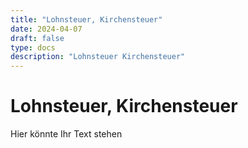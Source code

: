 ```yaml
---
title: "Lohnsteuer, Kirchensteuer"
date: 2024-04-07
draft: false
type: docs
description: "Lohnsteuer Kirchensteuer"
---
```


# Lohnsteuer, Kirchensteuer

Hier könnte Ihr Text stehen